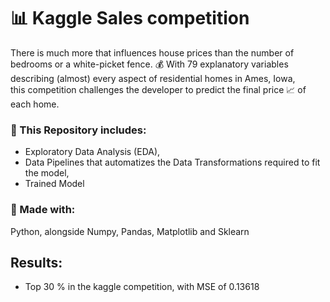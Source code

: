 # 📊 Kaggle Sales competition
There is much more that influences house prices than the number of bedrooms or a white-picket fence. 💰
With 79 explanatory variables describing (almost) every aspect of residential homes in Ames, Iowa,   
this competition challenges the developer to predict the final price 📈 of each home.

### 📌 This Repository includes:
- Exploratory Data Analysis (EDA), 
- Data Pipelines that automatizes the Data Transformations required to fit the model,
- Trained Model


### 👷 Made with:
Python, alongside Numpy, Pandas, Matplotlib and Sklearn

## Results:
* Top 30 % in the kaggle competition, with MSE of 0.13618

